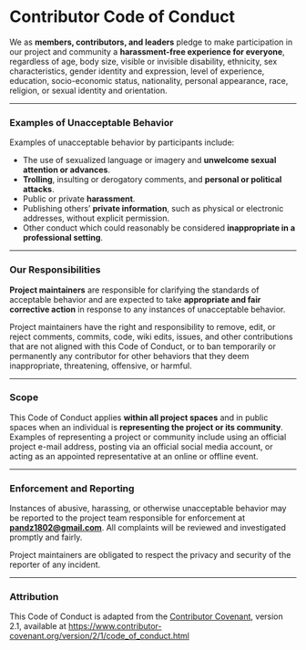 # Contributor Code of Conduct

We as **members, contributors, and leaders** pledge to make participation in our project and community a **harassment-free experience for everyone**, regardless of age, body size, visible or invisible disability, ethnicity, sex characteristics, gender identity and expression, level of experience, education, socio-economic status, nationality, personal appearance, race, religion, or sexual identity and orientation.

---

### Examples of Unacceptable Behavior

Examples of unacceptable behavior by participants include:

- The use of sexualized language or imagery and **unwelcome sexual attention or advances**.
- **Trolling**, insulting or derogatory comments, and **personal or political attacks**.
- Public or private **harassment**.
- Publishing others’ **private information**, such as physical or electronic addresses, without explicit permission.
- Other conduct which could reasonably be considered **inappropriate in a professional setting**.

---

### Our Responsibilities

**Project maintainers** are responsible for clarifying the standards of acceptable behavior and are expected to take **appropriate and fair corrective action** in response to any instances of unacceptable behavior.

Project maintainers have the right and responsibility to remove, edit, or reject comments, commits, code, wiki edits, issues, and other contributions that are not aligned with this Code of Conduct, or to ban temporarily or permanently any contributor for other behaviors that they deem inappropriate, threatening, offensive, or harmful.

---

### Scope

This Code of Conduct applies **within all project spaces** and in public spaces when an individual is **representing the project or its community**. Examples of representing a project or community include using an official project e-mail address, posting via an official social media account, or acting as an appointed representative at an online or offline event.

---

### Enforcement and Reporting

Instances of abusive, harassing, or otherwise unacceptable behavior may be reported to the project team responsible for enforcement at **pandz1802@gmail.com**. All complaints will be reviewed and investigated promptly and fairly.

Project maintainers are obligated to respect the privacy and security of the reporter of any incident.

---

### Attribution

This Code of Conduct is adapted from the [Contributor Covenant][homepage], version 2.1, available at https://www.contributor-covenant.org/version/2/1/code_of_conduct.html

[homepage]: https://www.contributor-covenant.org